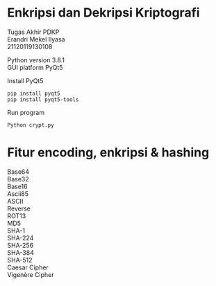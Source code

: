# Enkripsi dan Dekripsi Kriptografi
Tugas Akhir PDKP <br>
Erandri Mekel Ilyasa <br>
21120119130108 <br>

Python version 3.8.1 <br>
GUI platform PyQt5 <br>

Install PyQt5
```
pip install pyqt5
pip install pyqt5-tools
```
Run program
```
Python crypt.py
```

# Fitur encoding, enkripsi & hashing
Base64 <br>
Base32 <br>
Base16 <br>
Ascii85 <br>
ASCII <br>
Reverse <br>
ROT13 <br>
MD5 <br>
SHA-1 <br>
SHA-224 <br>
SHA-256 <br>
SHA-384 <br>
SHA-512 <br>
Caesar Cipher <br>
Vigenère Cipher <br>
